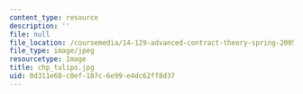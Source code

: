 ```yaml
---
content_type: resource
description: ''
file: null
file_location: /coursemedia/14-129-advanced-contract-theory-spring-2005/0d311e68c0ef187c6e99e4dc62ff8d37_chp_tulips.jpg
file_type: image/jpeg
resourcetype: Image
title: chp_tulips.jpg
uid: 0d311e68-c0ef-187c-6e99-e4dc62ff8d37
---
```

